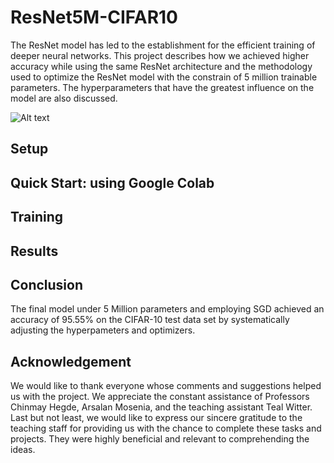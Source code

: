 # ResNet5M-CIFAR10

The ResNet model has led to the establishment for the efficient training of deeper neural networks. This project describes how we achieved higher accuracy while using the same ResNet architecture and the methodology used to optimize the ResNet model with the constrain of 5 million trainable parameters. The hyperparameters that have the greatest influence on the model are also discussed.

![Alt text](https://github.com/navoday01/ResNet5M-CIFAR10/blob/main/assets/CIFAR10.png)

## Setup

## Quick Start: using Google Colab

## Training

## Results

## Conclusion

The final model under 5 Million parameters and employing SGD achieved an accuracy of 95.55% on the CIFAR-10 test data set by systematically adjusting the hyperpameters and optimizers.

## Acknowledgement

We would like to thank everyone whose comments and suggestions helped us with the project. We appreciate the constant assistance of Professors Chinmay Hegde, Arsalan Mosenia, and the teaching assistant Teal Witter. Last but not least, we would like to express our sincere gratitude to the teaching staff for providing us with the chance to complete these tasks and projects. They were highly beneficial and relevant to comprehending the ideas.


